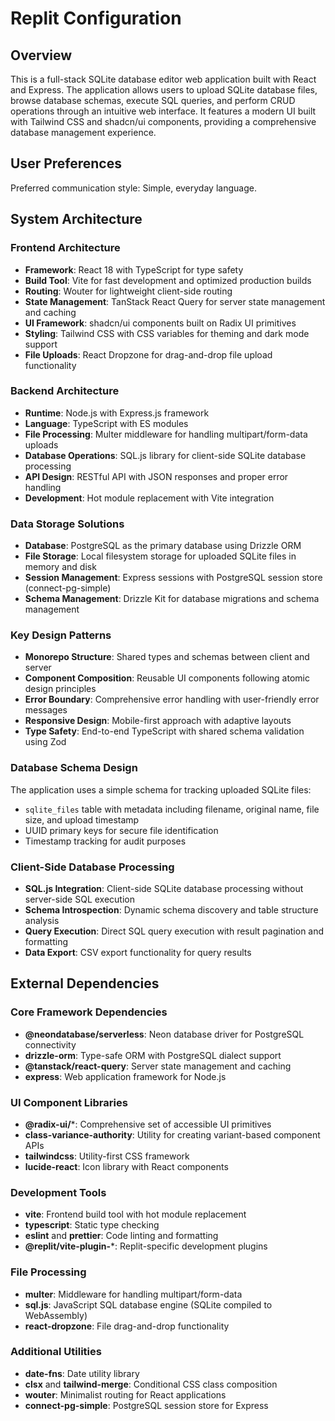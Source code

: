 # Replit Configuration

## Overview

This is a full-stack SQLite database editor web application built with React and Express. The application allows users to upload SQLite database files, browse database schemas, execute SQL queries, and perform CRUD operations through an intuitive web interface. It features a modern UI built with Tailwind CSS and shadcn/ui components, providing a comprehensive database management experience.

## User Preferences

Preferred communication style: Simple, everyday language.

## System Architecture

### Frontend Architecture
- **Framework**: React 18 with TypeScript for type safety
- **Build Tool**: Vite for fast development and optimized production builds
- **Routing**: Wouter for lightweight client-side routing
- **State Management**: TanStack React Query for server state management and caching
- **UI Framework**: shadcn/ui components built on Radix UI primitives
- **Styling**: Tailwind CSS with CSS variables for theming and dark mode support
- **File Uploads**: React Dropzone for drag-and-drop file upload functionality

### Backend Architecture
- **Runtime**: Node.js with Express.js framework
- **Language**: TypeScript with ES modules
- **File Processing**: Multer middleware for handling multipart/form-data uploads
- **Database Operations**: SQL.js library for client-side SQLite database processing
- **API Design**: RESTful API with JSON responses and proper error handling
- **Development**: Hot module replacement with Vite integration

### Data Storage Solutions
- **Database**: PostgreSQL as the primary database using Drizzle ORM
- **File Storage**: Local filesystem storage for uploaded SQLite files in memory and disk
- **Session Management**: Express sessions with PostgreSQL session store (connect-pg-simple)
- **Schema Management**: Drizzle Kit for database migrations and schema management

### Key Design Patterns
- **Monorepo Structure**: Shared types and schemas between client and server
- **Component Composition**: Reusable UI components following atomic design principles
- **Error Boundary**: Comprehensive error handling with user-friendly error messages
- **Responsive Design**: Mobile-first approach with adaptive layouts
- **Type Safety**: End-to-end TypeScript with shared schema validation using Zod

### Database Schema Design
The application uses a simple schema for tracking uploaded SQLite files:
- `sqlite_files` table with metadata including filename, original name, file size, and upload timestamp
- UUID primary keys for secure file identification
- Timestamp tracking for audit purposes

### Client-Side Database Processing
- **SQL.js Integration**: Client-side SQLite database processing without server-side SQL execution
- **Schema Introspection**: Dynamic schema discovery and table structure analysis
- **Query Execution**: Direct SQL query execution with result pagination and formatting
- **Data Export**: CSV export functionality for query results

## External Dependencies

### Core Framework Dependencies
- **@neondatabase/serverless**: Neon database driver for PostgreSQL connectivity
- **drizzle-orm**: Type-safe ORM with PostgreSQL dialect support
- **@tanstack/react-query**: Server state management and caching
- **express**: Web application framework for Node.js

### UI Component Libraries
- **@radix-ui/***: Comprehensive set of accessible UI primitives
- **class-variance-authority**: Utility for creating variant-based component APIs
- **tailwindcss**: Utility-first CSS framework
- **lucide-react**: Icon library with React components

### Development Tools
- **vite**: Frontend build tool with hot module replacement
- **typescript**: Static type checking
- **eslint** and **prettier**: Code linting and formatting
- **@replit/vite-plugin-***: Replit-specific development plugins

### File Processing
- **multer**: Middleware for handling multipart/form-data
- **sql.js**: JavaScript SQL database engine (SQLite compiled to WebAssembly)
- **react-dropzone**: File drag-and-drop functionality

### Additional Utilities
- **date-fns**: Date utility library
- **clsx** and **tailwind-merge**: Conditional CSS class composition
- **wouter**: Minimalist routing for React applications
- **connect-pg-simple**: PostgreSQL session store for Express